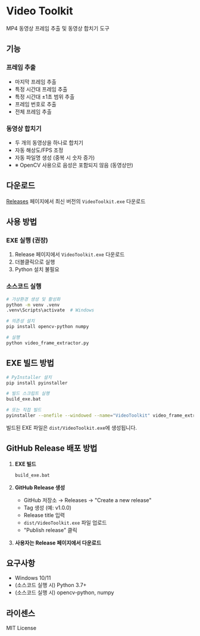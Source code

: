 # Video Toolkit

MP4 동영상 프레임 추출 및 동영상 합치기 도구

## 기능

### 프레임 추출
- 마지막 프레임 추출
- 특정 시간대 프레임 추출
- 특정 시간대 ±1초 범위 추출
- 프레임 번호로 추출
- 전체 프레임 추출

### 동영상 합치기
- 두 개의 동영상을 하나로 합치기
- 자동 해상도/FPS 조정
- 자동 파일명 생성 (중복 시 숫자 증가)
- ※ OpenCV 사용으로 음성은 포함되지 않음 (동영상만)

## 다운로드

[Releases](https://github.com/YOUR_USERNAME/mov_make/releases) 페이지에서 최신 버전의 `VideoToolkit.exe` 다운로드

## 사용 방법

### EXE 실행 (권장)
1. Release 페이지에서 `VideoToolkit.exe` 다운로드
2. 더블클릭으로 실행
3. Python 설치 불필요

### 소스코드 실행
```bash
# 가상환경 생성 및 활성화
python -m venv .venv
.venv\Scripts\activate  # Windows

# 의존성 설치
pip install opencv-python numpy

# 실행
python video_frame_extractor.py
```

## EXE 빌드 방법

```bash
# PyInstaller 설치
pip install pyinstaller

# 빌드 스크립트 실행
build_exe.bat

# 또는 직접 빌드
pyinstaller --onefile --windowed --name="VideoToolkit" video_frame_extractor.py
```

빌드된 EXE 파일은 `dist/VideoToolkit.exe`에 생성됩니다.

## GitHub Release 배포 방법

1. **EXE 빌드**
   ```bash
   build_exe.bat
   ```

2. **GitHub Release 생성**
   - GitHub 저장소 → Releases → "Create a new release"
   - Tag 생성 (예: v1.0.0)
   - Release title 입력
   - `dist/VideoToolkit.exe` 파일 업로드
   - "Publish release" 클릭

3. **사용자는 Release 페이지에서 다운로드**

## 요구사항

- Windows 10/11
- (소스코드 실행 시) Python 3.7+
- (소스코드 실행 시) opencv-python, numpy

## 라이센스

MIT License
